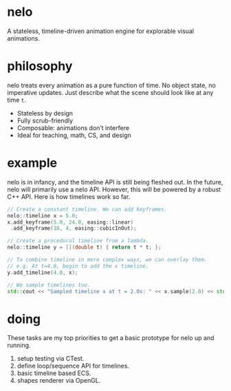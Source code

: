 # nelo

A stateless, timeline-driven animation engine for explorable visual animations.

# philosophy

nelo treats every animation as a pure function of time. No object state, no imperative updates. Just describe what the scene should look like at any time `t`.

* Stateless by design
* Fully scrub-friendly
* Composable: animations don’t interfere
* Ideal for teaching, math, CS, and design

# example

nelo is in infancy, and the timeline API is still being fleshed out. In the future, nelo will primarily use a nelo API. However, this will be powered by a robust C++ API. Here is how timelines work so far.

```cpp
// Create a constant timeline. We can add keyframes.
nelo::timeline x = 5.0;
x.add_keyframe(5.0, 24.0, easing::linear)
 .add_keyframe(10, 4, easing::cubicInOut);

// Create a procedural timeline from a lambda.
nelo::timeline y = [](double t) { return t * t; };

// To combine timeline in more complex ways, we can overlay them. 
// e.g. At t=4.0, begin to add the x timeline.
y.add_timeline(4.0, x);

// We sample timelines too.
std::cout << "Sampled timeline x at t = 2.0s: " << x.sample(2.0) << std::endl;
```

# doing

These tasks are my top priorities to get a basic prototype for nelo up and running.
1. setup testing via CTest.
2. define loop/sequence API for timelines.
3. basic timeline based ECS.
4. shapes renderer via OpenGL.

